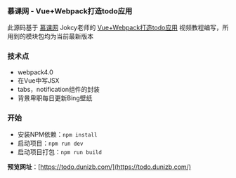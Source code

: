 ### 慕课网 - Vue+Webpack打造todo应用

此源码基于 [慕课网](https://www.imooc.com/) Jokcy老师的 [Vue+Webpack打造todo应用](https://www.imooc.com/learn/935) 视频教程编写，所用到的模块包均为当前最新版本

### 技术点
- webpack4.0
- 在Vue中写JSX
- tabs，notification组件的封装
- 背景卑职每日更新Bing壁纸

### 开始
- 安装NPM依赖：`npm install`
- 启动项目：`npm run dev`
- 启动项目打包：`npm run build`


**预览网址**：[https://todo.dunizb.com/](https://todo.dunizb.com/)
